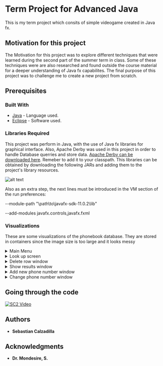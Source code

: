 # Term Project for Advanced Java
This is my term project which consits of simple videogame created in Java fx.

## Motivation for this project

The Motivation for this project was to explore different techniques that were learned during the second part of the summer term in class. Some of these techniques were are also researched and found outside the course material for a deeper understanding of Java fx capabilites. The final purpose of this project was to challenge me to create a new project from scratch.

## Prerequisites

### Built With

* [Java](https://java.com/en/download/) - Language used.
* [Eclipse](www.eclipse.org) - Software used.

### Libraries Required
This project was perform in Java, with the use of Java fx libraries for graphical interface. Also, Apache Derby was used in this project in order to handle Database querries and store data. [Apache Derby can be downloaded here](https://db.apache.org/derby/derby_downloads.html). Remeber to add it to your classpath.
This libraries can be obtained by downloading the following JARs and adding them to the project's library resources.

![alt text](https://github.com/TheCodeMaster2030/Java_Project/blob/master/libs.png?raw=true)


Also as an extra step, the next lines must be introduced in the VM section of the run preferences:

--module-path "\path\to\javafx-sdk-11.0.2\lib"


--add-modules javafx.controls,javafx.fxml


### Visualizations
These are some visualizations of the phonebook database. They are stored in containers since the image size is too large and it looks messy

<details>
           <summary>Main Menu</summary>
           <p>

![alt text](https://github.com/TheCodeMaster2030/Java_Project/blob/master/Game1.png?raw=true)


![alt text](https://github.com/TheCodeMaster2030/Java_Project/blob/master/Game2.png?raw=true)

</p>
</details>
<details>
           <summary>Look up screen</summary>
           <p>
                      

![alt text](https://github.com/TheCodeMaster2030/Java_Project/blob/master/Menu.png?raw=true)
  </p>
         </details>
<details>
           <summary>Delete row window</summary>
           <p>

             
![alt text](https://github.com/TheCodeMaster2030/Java_Project/blob/master/Credits.png?raw=true)
 
 </details>
 
 <details>
           <summary>Show results window</summary>
           <p>

             
![alt text](https://github.com/TheCodeMaster2030/Java_Project/blob/master/Credits.png?raw=true)
 
 </details>
 
 <details>
           <summary>Add new phone number window</summary>
           <p>

             
![alt text](https://github.com/TheCodeMaster2030/Java_Project/blob/master/Credits.png?raw=true)
 
 </details>
 <details>
           <summary>Change phone number window</summary>
           <p>

             
![alt text](https://github.com/TheCodeMaster2030/Java_Project/blob/master/Credits.png?raw=true)
 
 </details>
 
 ## Going through the code
         
 [![SC2 Video](https://img.youtube.com/vi/dgepmTC8Jss/0.jpg)](https://youtu.be/dgepmTC8Jss) 

## Authors


* **Sebastian Calzadilla** 

## Acknowledgments

* **Dr. Mondesire, S.** 

